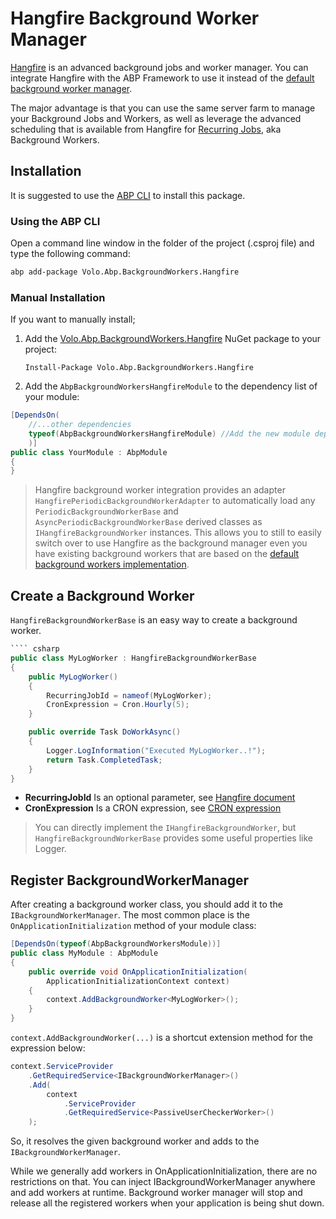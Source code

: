 # Hangfire Background Worker Manager

[Hangfire](https://https://www.hangfire.io/) is an advanced background jobs and worker manager. You can integrate Hangfire with the ABP Framework to use it instead of the [default background worker manager](Background-Workers.md).

The major advantage is that you can use the same server farm to manage your Background Jobs and Workers, as well as leverage the advanced scheduling that is available from Hangfire for [Recurring Jobs](https://docs.hangfire.io/en/latest/background-methods/performing-recurrent-tasks.html?highlight=recurring), aka Background Workers.

## Installation

It is suggested to use the [ABP CLI](CLI.md) to install this package.

### Using the ABP CLI

Open a command line window in the folder of the project (.csproj file) and type the following command:

````bash
abp add-package Volo.Abp.BackgroundWorkers.Hangfire
````

### Manual Installation

If you want to manually install;

1. Add the [Volo.Abp.BackgroundWorkers.Hangfire](https://www.nuget.org/packages/Volo.Abp.BackgroundWorkers.Hangfire) NuGet package to your project:

   ````
   Install-Package Volo.Abp.BackgroundWorkers.Hangfire
   ````

2. Add the `AbpBackgroundWorkersHangfireModule` to the dependency list of your module:

````csharp
[DependsOn(
    //...other dependencies
    typeof(AbpBackgroundWorkersHangfireModule) //Add the new module dependency
    )]
public class YourModule : AbpModule
{
}
````

> Hangfire background worker integration provides an adapter `HangfirePeriodicBackgroundWorkerAdapter` to automatically load any `PeriodicBackgroundWorkerBase` and `AsyncPeriodicBackgroundWorkerBase` derived classes as `IHangfireBackgroundWorker` instances. This allows you to still to easily switch over to use Hangfire as the background manager even you have existing background workers that are based on the [default background workers implementation](Background-Workers.md).

## Create a Background Worker

`HangfireBackgroundWorkerBase` is an easy way to create a background worker.

```` csharp
```` csharp
public class MyLogWorker : HangfireBackgroundWorkerBase
{
    public MyLogWorker()
    {
        RecurringJobId = nameof(MyLogWorker);
        CronExpression = Cron.Hourly(5);
    }

    public override Task DoWorkAsync()
    {
        Logger.LogInformation("Executed MyLogWorker..!");
        return Task.CompletedTask;
    }
}
````

* **RecurringJobId** Is an optional parameter, see [Hangfire document](https://docs.hangfire.io/en/latest/background-methods/performing-recurrent-tasks.html)
* **CronExpression** Is a CRON expression, see [CRON expression](https://en.wikipedia.org/wiki/Cron#CRON_expression)

> You can directly implement the `IHangfireBackgroundWorker`, but `HangfireBackgroundWorkerBase` provides some useful properties like Logger.

## Register BackgroundWorkerManager

After creating a background worker class, you should add it to the `IBackgroundWorkerManager`. The most common place is the `OnApplicationInitialization` method of your module class:

```` csharp
[DependsOn(typeof(AbpBackgroundWorkersModule))]
public class MyModule : AbpModule
{
    public override void OnApplicationInitialization(
        ApplicationInitializationContext context)
    {
        context.AddBackgroundWorker<MyLogWorker>();
    }
}
````

`context.AddBackgroundWorker(...)` is a shortcut extension method for the expression below:

```` csharp
context.ServiceProvider
    .GetRequiredService<IBackgroundWorkerManager>()
    .Add(
        context
            .ServiceProvider
            .GetRequiredService<PassiveUserCheckerWorker>()
    );
````

So, it resolves the given background worker and adds to the `IBackgroundWorkerManager`.

While we generally add workers in OnApplicationInitialization, there are no restrictions on that. You can inject IBackgroundWorkerManager anywhere and add workers at runtime. Background worker manager will stop and release all the registered workers when your application is being shut down.